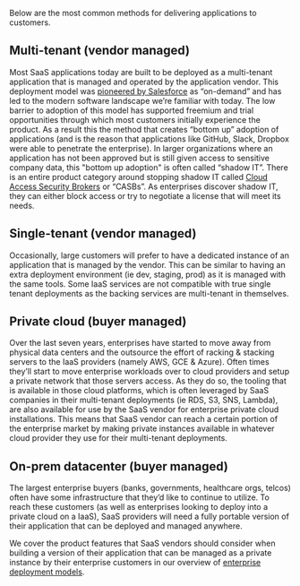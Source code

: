 Below are the most common methods for delivering applications to customers.

## Multi-tenant (vendor managed)
Most SaaS applications today are built to be deployed as a multi-tenant application that is managed and operated by the application vendor. This deployment model was [pioneered by Salesforce](https://developer.salesforce.com/page/Multi_Tenant_Architecture) as “on-demand” and has led to the modern software landscape we’re familiar with today. The low barrier to adoption of this model has supported freemium and trial opportunities through which most customers initially experience the product. As a result this the method that creates “bottom up” adoption of applications (and is the reason that applications like GitHub, Slack, Dropbox were able to penetrate the enterprise). In larger organizations where an application has not been approved but is still given access to sensitive company data, this "bottom up adoption" is often called “shadow IT”. There is an entire product category around stopping shadow IT called [Cloud Access Security Brokers](http://www.gartner.com/it-glossary/cloud-access-security-brokers-casbs/) or “CASBs”. As enterprises discover shadow IT, they can either block access or try to negotiate a license that will meet its needs.

## Single-tenant (vendor managed)
Occasionally, large customers will prefer to have a dedicated instance of an application that is managed by the vendor. This can be similar to having an extra deployment environment (ie dev, staging, prod) as it is managed with the same tools. Some IaaS services are not compatible with true single tenant deployments as the backing services are multi-tenant in themselves.

## Private cloud (buyer managed)
Over the last seven years, enterprises have started to move away from physical data centers and the outsource the effort of racking & stacking servers to the IaaS providers (namely AWS, GCE & Azure). Often times they’ll start to move enterprise workloads over to cloud providers and setup a private network that those servers access. As they do so, the tooling that is available in those cloud platforms, which is often leveraged by SaaS companies in their multi-tenant deployments (ie RDS, S3, SNS, Lambda), are also available for use by the SaaS vendor for enterprise private cloud installations. This means that SaaS vendor can reach a certain portion of the enterprise market by making private instances available in whatever cloud provider they use for their multi-tenant deployments.

## On-prem datacenter (buyer managed)
The largest enterprise buyers (banks, governments, healthcare orgs, telcos) often have some infrastructure that they’d like to continue to utilize. To reach these customers (as well as enterprises looking to deploy into a private cloud on a IaaS), SaaS providers will need a fully portable version of their application that can be deployed and managed anywhere.

We cover the product features that SaaS vendors should consider when building a version of their application that can be managed as a private instance by their enterprise customers in our overview of [enterprise deployment models](/features/deployment-options).

